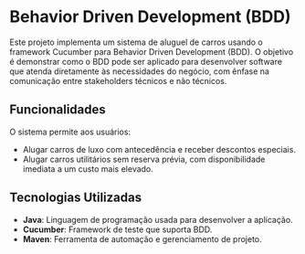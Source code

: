 # Behavior Driven Development (BDD)


Este projeto implementa um sistema de aluguel de carros usando o framework Cucumber para Behavior Driven Development (BDD). O objetivo é demonstrar como o BDD pode ser aplicado para desenvolver software que atenda diretamente às necessidades do negócio, com ênfase na comunicação entre stakeholders técnicos e não técnicos.

## Funcionalidades

O sistema permite aos usuários:
- Alugar carros de luxo com antecedência e receber descontos especiais.
- Alugar carros utilitários sem reserva prévia, com disponibilidade imediata a um custo mais elevado.

## Tecnologias Utilizadas

- **Java**: Linguagem de programação usada para desenvolver a aplicação.
- **Cucumber**: Framework de teste que suporta BDD.
- **Maven**: Ferramenta de automação e gerenciamento de projeto.
